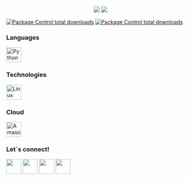 
<br>
<p align = "center">
  <img src = "https://github-readme-stats.vercel.app/api?username=DenisMurynka&show_icons=true&theme=tokyonight&line_height=27">
  <img src = "https://github-readme-stats.vercel.app/api/top-langs/?username=DenisMurynka&hide=css,java,html&theme=tokyonight">
</p>

<p align = "center">

[![Package Control total downloads](https://img.shields.io/badge/Name-Denis-ff69b4)]()
[![Package Control total downloads](https://img.shields.io/badge/Gender-Engineer-yellow)]()

</p>




### Languages
<img title="Python" alt="Python" width="40px" src="https://img.icons8.com/color/2x/python.png">




### Technologies

<img title="Linux" alt="Linux" width="40px" src="https://img.icons8.com/color/2x/linux.png">


### Cloud
<img title="Amason Web Services" alt="Amason Web Services" width="40px" src="https://img.icons8.com/color/452/amazon-web-services.png">

### Let`s connect!

[<img width="40px" src="https://img.icons8.com/color/2x/linkedin-2--v2.png" />](https://www.linkedin.com/in/denis-murynka/)
[<img width="40px" src = "https://img.icons8.com/color/2x/telegram-app--v3.png">](https://t.me/denowns)
<a href="https://www.instagram.com/denis.murynka/"><img src="https://cdn2.iconfinder.com/data/icons/social-media-2285/512/1_Instagram_colored_svg_1-128.png" width="40"></a>
<a href="mailto:dmurinka@gmail.com"><img src="https://image.flaticon.com/icons/svg/281/281769.svg" width="40"></a>
